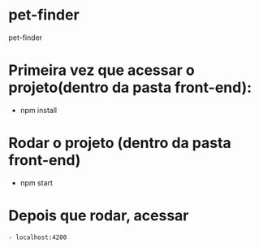 # pet-finder
pet-finder

# Primeira vez que acessar o projeto(dentro da pasta front-end):
 - npm install

# Rodar o projeto (dentro da pasta front-end)
 - npm start

# Depois que rodar, acessar
    - localhost:4200